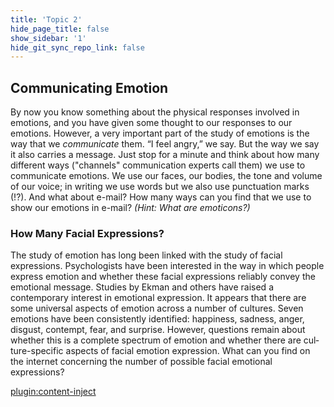 ```yaml
---
title: 'Topic 2'
hide_page_title: false
show_sidebar: '1'
hide_git_sync_repo_link: false
---
```


## **Communicating Emotion**

By now you know something about the physical responses involved in emotions, and you have given some thought to our responses to our emotions. However, a very important part of the study of emotions is the way that we *communicate* them. “I feel angry,” we say. But the way we say it also carries a message. Just stop for a minute and think about how many different ways ("channels" communication experts call them) we use to communicate emotions. We use our faces, our bodies, the tone and volume of our voice; in writing we use words but we also use punctuation marks (!?). And what about e-mail? How many ways can you find that we use to show our emotions in e-mail? *(Hint: What are emoticons?)*

### How Many Facial Expressions?

The study of emotion has long been linked with the study of facial expressions. Psychologists have been interested in the way in which people express emotion and whether these facial expressions reliably convey the emotional message. Stud­ies by Ekman and others have raised a contemporary interest in emotional expression. It appears that there are some universal aspects of emotion across a number of cul­tures. Seven emotions have been consistently identified: happi­ness, sadness, anger, disgust, contempt, fear, and surprise. However, questions remain about whether this is a complete spectrum of emotion and whether there are cul­ture-specific aspects of facial emotion expression. What can you find on the internet concerning the number of possible facial emotional expressions?

[plugin:content-inject](_activities)
